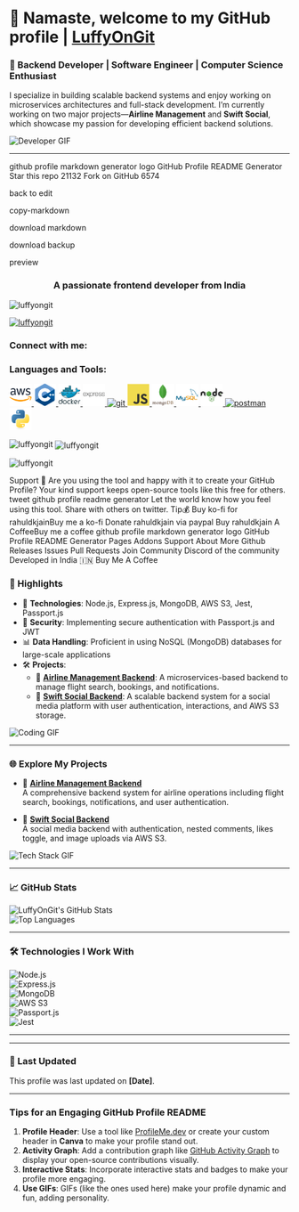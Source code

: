 # 🙏 Namaste, welcome to my GitHub profile | [LuffyOnGit](https://github.com/LuffyOnGit)

### 🚀 Backend Developer | Software Engineer | Computer Science Enthusiast  
I specialize in building scalable backend systems and enjoy working on microservices architectures and full-stack development. I’m currently working on two major projects—**Airline Management** and **Swift Social**, which showcase my passion for developing efficient backend solutions.

![Developer GIF](https://media.giphy.com/media/du3J3cXyzhj75IOgvA/giphy.gif)

---
github profile markdown generator logo
GitHub Profile README Generator
Star this repo
21132
Fork on GitHub
6574

back to edit

copy-markdown

download markdown

download backup

preview
<h3 align="center">A passionate frontend developer from India</h3>

<p align="left"> <img src="https://komarev.com/ghpvc/?username=luffyongit&label=Profile%20views&color=0e75b6&style=flat" alt="luffyongit" /> </p>

<p align="left"> <a href="https://github.com/ryo-ma/github-profile-trophy"><img src="https://github-profile-trophy.vercel.app/?username=luffyongit" alt="luffyongit" /></a> </p>

<h3 align="left">Connect with me:</h3>
<p align="left">
</p>

<h3 align="left">Languages and Tools:</h3>
<p align="left"> <a href="https://aws.amazon.com" target="_blank" rel="noreferrer"> <img src="https://raw.githubusercontent.com/devicons/devicon/master/icons/amazonwebservices/amazonwebservices-original-wordmark.svg" alt="aws" width="40" height="40"/> </a> <a href="https://www.w3schools.com/cpp/" target="_blank" rel="noreferrer"> <img src="https://raw.githubusercontent.com/devicons/devicon/master/icons/cplusplus/cplusplus-original.svg" alt="cplusplus" width="40" height="40"/> </a> <a href="https://www.docker.com/" target="_blank" rel="noreferrer"> <img src="https://raw.githubusercontent.com/devicons/devicon/master/icons/docker/docker-original-wordmark.svg" alt="docker" width="40" height="40"/> </a> <a href="https://expressjs.com" target="_blank" rel="noreferrer"> <img src="https://raw.githubusercontent.com/devicons/devicon/master/icons/express/express-original-wordmark.svg" alt="express" width="40" height="40"/> </a> <a href="https://git-scm.com/" target="_blank" rel="noreferrer"> <img src="https://www.vectorlogo.zone/logos/git-scm/git-scm-icon.svg" alt="git" width="40" height="40"/> </a> <a href="https://developer.mozilla.org/en-US/docs/Web/JavaScript" target="_blank" rel="noreferrer"> <img src="https://raw.githubusercontent.com/devicons/devicon/master/icons/javascript/javascript-original.svg" alt="javascript" width="40" height="40"/> </a> <a href="https://www.mongodb.com/" target="_blank" rel="noreferrer"> <img src="https://raw.githubusercontent.com/devicons/devicon/master/icons/mongodb/mongodb-original-wordmark.svg" alt="mongodb" width="40" height="40"/> </a> <a href="https://www.mysql.com/" target="_blank" rel="noreferrer"> <img src="https://raw.githubusercontent.com/devicons/devicon/master/icons/mysql/mysql-original-wordmark.svg" alt="mysql" width="40" height="40"/> </a> <a href="https://nodejs.org" target="_blank" rel="noreferrer"> <img src="https://raw.githubusercontent.com/devicons/devicon/master/icons/nodejs/nodejs-original-wordmark.svg" alt="nodejs" width="40" height="40"/> </a> <a href="https://postman.com" target="_blank" rel="noreferrer"> <img src="https://www.vectorlogo.zone/logos/getpostman/getpostman-icon.svg" alt="postman" width="40" height="40"/> </a> <a href="https://www.python.org" target="_blank" rel="noreferrer"> <img src="https://raw.githubusercontent.com/devicons/devicon/master/icons/python/python-original.svg" alt="python" width="40" height="40"/> </a> </p>

<p><img align="left" src="https://github-readme-stats.vercel.app/api/top-langs?username=luffyongit&show_icons=true&locale=en&layout=compact" alt="luffyongit" /></p>

<p>&nbsp;<img align="center" src="https://github-readme-stats.vercel.app/api?username=luffyongit&show_icons=true&locale=en" alt="luffyongit" /></p>

<p><img align="center" src="https://github-readme-streak-stats.herokuapp.com/?user=luffyongit&" alt="luffyongit" /></p>

Support 🙏
Are you using the tool and happy with it to create your GitHub Profile?
Your kind support keeps open-source tools like this free for others.
tweet github profile readme generator
Let the world know how you feel using this tool. Share with others on twitter.
Tip💰
Buy ko-fi for rahuldkjainBuy me a ko-fi
Donate rahuldkjain via paypal
Buy rahuldkjain A CoffeeBuy me a coffee
github profile markdown generator logo
GitHub Profile README Generator
Pages
Addons
Support
About
More
Github
Releases
Issues
Pull Requests
Join Community
Discord of the community
Developed in India 🇮🇳
Buy Me A Coffee

### 🌟 Highlights

- 🔧 **Technologies**: Node.js, Express.js, MongoDB, AWS S3, Jest, Passport.js
- 🔐 **Security**: Implementing secure authentication with Passport.js and JWT
- 📊 **Data Handling**: Proficient in using NoSQL (MongoDB) databases for large-scale applications
- 🛠 **Projects**:
  - 🛫 **[Airline Management Backend](https://github.com/LuffyOnGit/Backend-of-Airline-Management)**: A microservices-based backend to manage flight search, bookings, and notifications.
  - 📱 **[Swift Social Backend](https://github.com/LuffyOnGit/Swift-Social)**: A scalable backend system for a social media platform with user authentication, interactions, and AWS S3 storage.

![Coding GIF](https://media.giphy.com/media/Ll22OhMLAlVDb8UQWe/giphy.gif)

---

### 🌐 Explore My Projects

- 🛫 **[Airline Management Backend](https://github.com/LuffyOnGit/Backend-of-Airline-Management)**  
  A comprehensive backend system for airline operations including flight search, bookings, notifications, and user authentication.

- 💬 **[Swift Social Backend](https://github.com/LuffyOnGit/Swift-Social)**  
  A social media backend with authentication, nested comments, likes toggle, and image uploads via AWS S3.

![Tech Stack GIF](https://media.giphy.com/media/WUlplcMpOCEmTGBtBW/giphy.gif)

---

### 📈 GitHub Stats

![LuffyOnGit's GitHub Stats](https://github-readme-stats.vercel.app/api?username=LuffyOnGit&show_icons=true&theme=radical)  
![Top Languages](https://github-readme-stats.vercel.app/api/top-langs/?username=LuffyOnGit&layout=compact&theme=radical)

---

### 🛠 Technologies I Work With

![Node.js](https://img.shields.io/badge/Node.js-339933?style=for-the-badge&logo=nodedotjs&logoColor=white)  
![Express.js](https://img.shields.io/badge/Express.js-000000?style=for-the-badge&logo=express&logoColor=white)  
![MongoDB](https://img.shields.io/badge/MongoDB-4EA94B?style=for-the-badge&logo=mongodb&logoColor=white)  
![AWS S3](https://img.shields.io/badge/AWS_S3-FF9900?style=for-the-badge&logo=amazons3&logoColor=white)  
![Passport.js](https://img.shields.io/badge/Passport.js-34E27A?style=for-the-badge&logo=passport&logoColor=white)  
![Jest](https://img.shields.io/badge/Jest-C21325?style=for-the-badge&logo=jest&logoColor=white)

---


---

### 📝 Last Updated

This profile was last updated on **[Date]**.

---

### Tips for an Engaging GitHub Profile README

1. **Profile Header**: Use a tool like [ProfileMe.dev](https://profileme.dev/) or create your custom header in **Canva** to make your profile stand out.
2. **Activity Graph**: Add a contribution graph like [GitHub Activity Graph](https://github.com/ashutosh00710/github-readme-activity-graph) to display your open-source contributions visually.
3. **Interactive Stats**: Incorporate interactive stats and badges to make your profile more engaging.
4. **Use GIFs**: GIFs (like the ones used here) make your profile dynamic and fun, adding personality.
